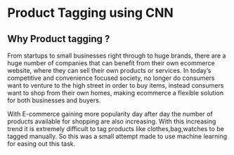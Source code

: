 # Product Tagging using CNN



## Why Product tagging ?

From startups to small businesses right through to huge brands, there are a huge number of companies that can benefit from their own ecommerce website, where they can sell their own products or services. In today’s competitive and convenience focused society, no longer do consumers want to venture to the high street in order to buy items, instead consumers want to shop from their own homes, making ecommerce a flexible solution for both businesses and buyers.

With E-commerce gaining more popularity day after day the number of products available for shopping are also increasing. With this increasing trend it is extremely difficult to tag products like clothes,bag,watches to be tagged manually. So this was a small attempt made to use machine learning for easing out this task.
